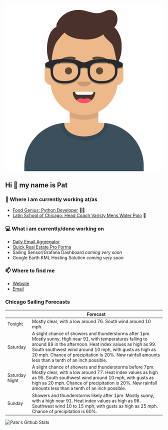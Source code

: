 [![Social banner for p-j-falconer](https://raw.githubusercontent.com/P-J-FALCONER/P-J-FALCONER/master/assets/avataaars.svg)](https://patfalconer.com/)
## Hi :wave: my name is Pat

### 💼 Where I am currently working at/as
- [Food Genius: Python Developer](https://getfoodgenius.com/) 🍔🐍
- [Latin School of Chicago: Head Coach Varisty Mens Water Polo](https://www.latinschool.org/) 🤽


### 💻 What i am currently/done working on
 - [Daily Email Aggregator](https://github.com/P-J-FALCONER/dott_daily_mail)
 - [Quick Real Estate Pro Forma](https://github.com/P-J-FALCONER/henry)
 - Sailing Sensor/Grafana Dashboard *coming very soon*
 - Google Earth KML Hosting Solution *coming very soon*

### 📫 Where to find me
 - [Website](https://patfalconer.com/)
 - [Email](mailto:patrick.j.falconer@gmail.com)


### Chicago Sailing Forecasts
|   | Forecast  |
|---|---|
| Tonight | Mostly clear, with a low around 76. South wind around 10 mph. |
| Saturday | A slight chance of showers and thunderstorms after 1pm. Mostly sunny. High near 91, with temperatures falling to around 89 in the afternoon. Heat index values as high as 99. South southwest wind around 10 mph, with gusts as high as 20 mph. Chance of precipitation is 20%. New rainfall amounts less than a tenth of an inch possible. |
| Saturday Night | A slight chance of showers and thunderstorms before 7pm. Mostly clear, with a low around 77. Heat index values as high as 95. South southwest wind around 10 mph, with gusts as high as 20 mph. Chance of precipitation is 20%. New rainfall amounts less than a tenth of an inch possible. |
| Sunday | Showers and thunderstorms likely after 1pm. Mostly sunny, with a high near 91. Heat index values as high as 98. Southwest wind 10 to 15 mph, with gusts as high as 25 mph. Chance of precipitation is 60%. |

![Pats's Github Stats](https://github-readme-stats.vercel.app/api?username=p-j-falconer&show_icons=true&theme=radical)
